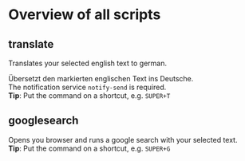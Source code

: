 # Overview of all scripts

## translate
Translates your selected english text to german.

Übersetzt den markierten englischen Text ins Deutsche.  
The notification service ```notify-send``` is required.  
**Tip**: Put the command on a shortcut, e.g. ```SUPER+T```

## googlesearch
Opens you browser and runs a google search with your selected text.  
**Tip**: Put the command on a shortcut, e.g. ```SUPER+G```
